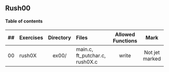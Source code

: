 ## Rush00

#### Table of contents

|  ##  |			Exercises				|	Directory	|	Files			|	Allowed Functions	|	Mark |
|:----:|:-----------------------------------|:-------------:|:------------------|:-------------:|:-------------:|
|  00  |rush0X						|	ex00/		| main.c, ft_putchar.c, rush0X.c	| write | Not jet marked |
